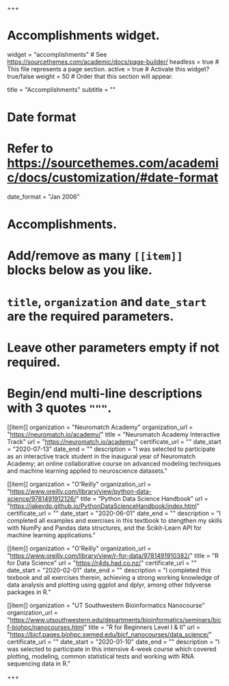+++
# Accomplishments widget.
widget = "accomplishments"  # See https://sourcethemes.com/academic/docs/page-builder/
headless = true  # This file represents a page section.
active = true  # Activate this widget? true/false
weight = 50  # Order that this section will appear.

title = "Accomplish&shy;ments"
subtitle = ""

# Date format
#   Refer to https://sourcethemes.com/academic/docs/customization/#date-format
date_format = "Jan 2006"

# Accomplishments.
#   Add/remove as many `[[item]]` blocks below as you like.
#   `title`, `organization` and `date_start` are the required parameters.
#   Leave other parameters empty if not required.
#   Begin/end multi-line descriptions with 3 quotes `"""`.

[[item]]
  organization = "Neuromatch Academy"
  organization_url = "https://neuromatch.io/academy/"
  title = "Neuromatch Academy Interactive Track"
  url = "https://neuromatch.io/academy/"
  certificate_url = ""
  date_start = "2020-07-13"
  date_end = ""
  description = "I was selected to participate as an interactive track student in the inaugural year of Neuromatch Academy; an online collaborative course on advanced modeling techniques and machine learning applied to neuroscience datasets."

[[item]]
  organization = "O'Reilly"
  organization_url = "https://www.oreilly.com/library/view/python-data-science/9781491912126/"
  title = "Python Data Science Handbook"
  url = "https://jakevdp.github.io/PythonDataScienceHandbook/index.html"
  certificate_url = ""
  date_start = "2020-06-01"
  date_end = ""
  description = "I completed all examples and exercises in this textbook to stengthen my skills with NumPy and Pandas data structures, and the Scikit-Learn API for machine learning applications."
  
[[item]]
  organization = "O'Reilly"
  organization_url = "https://www.oreilly.com/library/view/r-for-data/9781491910382/"
  title = "R for Data Science"
  url = "https://r4ds.had.co.nz/"
  certificate_url = ""
  date_start = "2020-02-01"
  date_end = ""
  description = "I completed this texbook and all exercises therein, achieving a strong working knowledge of data analysis and plotting using ggplot and dplyr, among other tidyverse packages in R."
  
[[item]]
  organization = "UT Southwestern Bioinformatics Nanocourse"
  organization_url = "https://www.utsouthwestern.edu/departments/bioinformatics/seminars/bicf-biohpc/nanocourses.html"
  title = "R for Beginners Level I & II"
  url = "https://bicf.pages.biohpc.swmed.edu/bicf_nanocourses/data_science/"
  certificate_url = ""
  date_start = "2020-01-10"
  date_end = ""
  description = "I was selected to participate in this intensive 4-week course which covered plotting, modeling, common statistical tests and working with RNA sequencing data in R."

+++
